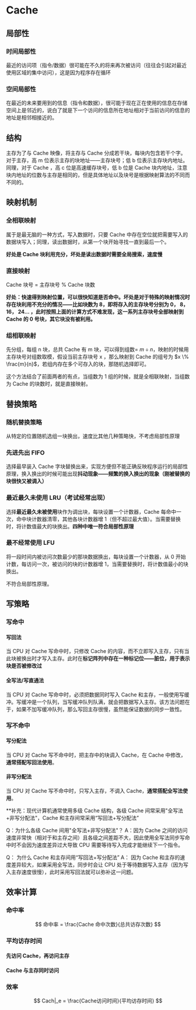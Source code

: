 # Cache
## 局部性
### 时间局部性
最近的访问项（指令/数据）很可能在不久的将来再次被访问（往往会引起对最近使用区域的集中访问），这是因为程序存在循环
### 空间局部性
在最近的未来要用到的信息（指令和数据），很可能于现在正在使用的信息在存储空间上是邻近的，说白了就是下一个访问的信息所在地址相对于当前访问的信息的地址是相邻相接近的。

## 结构
主存为了与 Cache 映像，将主存与 Cache 分成若干块，每块内包含若干个字。对于主存，高 m 位表示主存的块地址——主存块号；低 b 位表示主存块内地址。同理，对于 Cache ，高 c 位是高速缓存块号，低 b 位是 Cache 块内地址，注意块内地址的位数与主存是相同的，但是具体地址以及块号是根据映射算法的不同而不同的。

## 映射机制
### 全相联映射
属于是最无脑的一种方式，写入数据时，只要 Cache 中存在空位就把需要写入的数据块写入；同理，读出数据时，从第一个块开始寻找一直到最后一个。

**好处是 Cache 块利用充分，坏处是读出数据时需要全局搜索，速度慢**

### 直接映射
Cache 块号 = 主存块号 % Cache 块数

**好处：快速得到映射位置，可以很快知道是否命中。坏处是对于特殊的映射情况时存在块利用不充分的情况——比如块数为 8，即将存入的主存块号分别为 0， 8， 16， 24... ，此时按照上面的计算方式不难发现，这一系列主存块号全部映射到 Cache 的 0 号块，其它块没有被利用。**

### 组相联映射
先分组，每组 n 块，总共 Cache 有 m 块，可以得到组数= $m \div n$，映射的时候用主存块号对组数取模，假设当前主存块号 x ，那么映射到 Cache 的组号为 $x \% \frac{m}{n}$，若组内存在多个可存入的块，那随机选择即可。

这个方法结合了前面两者的有点，当组数为 1 组的时候，就是全相联映射，当组数为 Cache 的块数时，就是直接映射。

## 替换策略
### 随机替换策略
从特定的位置随机选组一块换出，速度比其他几种策略快，不考虑局部性原理

### 先进先出 FIFO
选择最早装入 Cache 字块替换出来，实现方便但不能正确反映程序运行的局部性原理，换入换出的时候可能出现**抖动现象——频繁的换入换出的现象（刚被替换的块很快又被调入）**

### 最近最久未使用 LRU（考试经常出现）
选择**最近最久未被使用**块作为调出块，每块设置一个计数器，Cache 每命中一次，命中块计数器清零，其他各块计数器增 1（但不超过最大值）。当需要替换时，将计数值最大的块换出。**四种中唯一符合局部性原理**


### 最不经常使用 LFU
将一段时间内被访问次数最少的那块数据换出，每块设置一个计数器，从 0 开始计数，每访问一次，被访问的块的计数器增 1，当需要替换时，将计数值最小的块换出。

不符合局部性原理。

## 写策略
### 写命中
#### 写回法
当 CPU 对 Cache 写命中时，只修改 Cache 的内容，而不立即写入主存，只有当此块被换出时才写入主存。此时在**标记阵列中存在一种标记位——脏位，用于表示块是否被修改过**
#### 全写法/写直通法
当 CPU 对 Cache 写命中时，必须把数据同时写入 Cache 和主存，一般使用写缓冲。写缓冲是一个队列，当写缓冲队列队满，就会把数据写入主存。该方法问题在于，如果不加写缓冲队列，那么写回主存很慢，虽然能保证数据的同步一致性。

### 写不命中
#### 写分配法
当 CPU 对 Cache 写不命中时，把主存中的块调入 Cache，在 Cache 中修改，**通常搭配写回法使用**。
#### 非写分配法
当 CPU 对 Cache 写不命中时，只写入主存，不调入 Cache，**通常搭配全写法使用**。

**补充：现代计算机通常使用多级 Cache 结构，各级 Cache 间常采用"全写法+非写分配法"，Cache 和主存间常采用“写回法+写分配法”

Q：为什么各级 Cache 间用"全写法+非写分配法"？
A：因为 Cache 之间的访问速度非常快（相对于和主存之间）且各级之间差距不大，因此使用全写法同步写命中时不会因为速度差异过大导致 CPU 需要等待写入完成才能继续下一个指令。

Q： 为什么 Cache 和主存间用“写回法+写分配法”
A： 因为 Cache 和主存的速度差异较大，如果采用全写法，同步时会让 CPU 处于等待数据写入主存（因为写入主存速度很慢），此时采用写回法就可以弥补这一问题。

## 效率计算
### 命中率

$$
命中率 = \frac{Cache 命中次数}{总共访存次数} 
$$
### 平均访存时间
####   先访问 Cache，再访问主存

#### Cache 与主存同时访问

### 效率
$$
Cach|_e = \frac{Cache访问时间}{平均访存时间}
$$

 